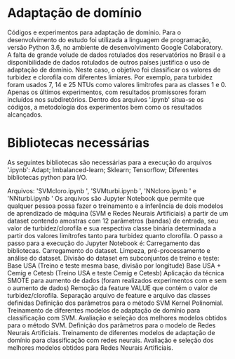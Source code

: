 # Adaptação de domínio
Códigos e experimentos para adaptação de domínio.
Para o desenvolvimento do estudo foi utilizada a linguagem de programação, versão Python 3.6, no ambiente de desenvolvimento Google Colaboratory.
A falta de grande volude de dados rotulados dos reservatórios no Brasil e a disponibilidade de dados rotulados de outros países justifica o uso de adaptação de domínio. Neste caso, o objetivo foi classificar os valores de turbidez e clorofila com diferentes limiares. Por exemplo, para turbidez foram usados 7, 14 e 25 NTUs como valores limítrofes para as classes 1 e 0.
Apenas os últimos experimentos, com resultados promissores foram incluídos nos subdiretórios. Dentro dos arquivos '.ipynb' situa-se os códigos, a metodologia dos experimentos bem como os resultados alcançados.
# Bibliotecas necessárias
As seguintes bibliotecas são necessárias para a execução do arquivos '.ipynb':
Adapt;
Imbalanced-learn;
Sklearn;
Tensorflow;
Diferentes bibliotecas python para I/O.
 
Arquivos: 'SVMcloro.ipynb ', 'SVMturbi.ipynb ', 'NNcloro.ipynb ' e 'NNturbi.ipynb '
Os arquivos são Jupyter Notebook que permite que qualquer pessoa possa fazer o treinamento e a inferência de dois modelos de aprendizado de máquina (SVM e Redes Neurais Artificiais) a partir de um dataset contendo amostras com 12 parâmetros (bandas) de entrada, seu valor de turbidez/clorofila e sua respectiva classe binária determinada a partir dos valores limítrofes tanto para turbidez quanto clorofila.
O passo a passo para a execução do Jupyter Notebook é:
Carregamento das bibliotecas.
Carregamento do dataset.
Limpeza, pré-processamento e análise do dataset.
Divisão do dataset em subconjuntos de treino e teste:
Base USA (Treino e teste mesma base, divisão por longitude)
Base USA + Cemig e Cetesb (Treino USA e teste Cemig e Cetesb)
Aplicação da técnica SMOTE para aumento de dados (foram realizados experimentos com e sem o aumento de dados)
Remoção da feature VALUE que contém o valor de turbidez/clorofila.
Separação arquivo de feature e arquivo das classes definidas 
Definição dos parâmetros para o método SVM Kernel Polinomial.
Treinamento de diferentes modelos de adaptação de domínio para classificação com SVM.
Avaliação e seleção dos melhores modelos obtidos para o método SVM.
Definição dos parâmetros para o modelo de Redes Neurais Artificiais.
Treinamento de diferentes modelos de adaptação de domínio para classificação com redes neurais.
Avaliação e seleção dos melhores modelos obtidos para Redes Neurais Artificiais.

